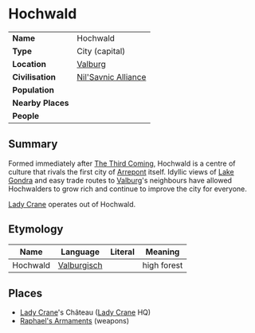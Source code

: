 # Hochwald

|||
| --- | --- |
| **Name** | Hochwald | place.4
| **Type** | City (capital) |
| **Location** | [Valburg](../../civilisations/nilsavnic-alliance/states/valburg.md) |
| **Civilisation** | [Nil'Savnic Alliance](../../civilisations/nilsavnic-alliance/nilsavnic-alliance.md) |
| **Population** | |
| **Nearby Places** | |
| **People** | |

## Summary

Formed immediately after [The Third Coming](../../history/events/the-third-coming.md), Hochwald is a centre of culture that rivals the first city of [Arrepont](arrepont.md) itself. Idyllic views of [Lake Gondra](../rivers-lakes/lake-gondra.md) and easy trade routes to [Valburg](../../civilisations/nilsavnic-alliance/states/valburg.md)'s neighbours have allowed Hochwalders to grow rich and continue to improve the city for everyone.

[Lady Crane](../../organisations/lady-crane.md) operates out of Hochwald.

## Etymology

| Name | Language | Literal | Meaning | 
| --- | --- | --- | --- |
| Hochwald | [Valburgisch](../../languages/valburgisch.md) || high forest |

## Places

- [Lady Crane](../../organisations/lady-crane.md)'s Château ([Lady Crane](../../organisations/lady-crane.md) HQ)
- [Raphael's Armaments](../buildings/shops/raphaels-armaments.md) (weapons)
